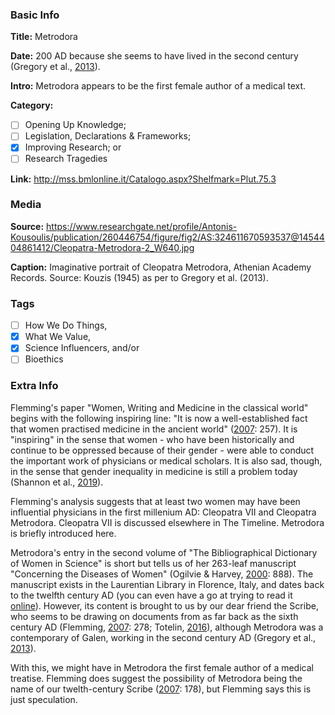 ### Basic Info

**Title:**
Metrodora

**Date:**
200 AD because she seems to have lived in the second century (Gregory et al., [2013](https://doi.org/10.1177/1553350613485304)).

**Intro:**
Metrodora appears to be the first female author of a medical text.

**Category:** 

- [ ] Opening Up Knowledge;
- [ ] Legislation, Declarations & Frameworks;
- [x] Improving Research; or
- [ ] Research Tragedies

**Link:**
http://mss.bmlonline.it/Catalogo.aspx?Shelfmark=Plut.75.3

### Media

**Source:** 
https://www.researchgate.net/profile/Antonis-Kousoulis/publication/260446754/figure/fig2/AS:324611670593537@1454404861412/Cleopatra-Metrodora-2_W640.jpg

**Caption:** 
Imaginative portrait of Cleopatra Metrodora, Athenian Academy Records. Source: Kouzis (1945) as per to Gregory et al. (2013).

### Tags

- [ ] How We Do Things, 
- [x] What We Value, 
- [x] Science Influencers, and/or 
- [ ] Bioethics

### Extra Info

Flemming's paper "Women, Writing and Medicine in the classical world" begins with the following inspiring line: "It is now a well-established fact that women practised medicine in the ancient world" ([2007]( https://doi.org/10.1017/S0009838807000225): 257). It is "inspiring" in the sense that women - who have been historically and continue to be oppressed because of their gender - were able to conduct the important work of physicians or medical scholars. It is also sad, though, in the sense that gender inequality in medicine is still a problem today (Shannon et al., [2019](https://doi.org/10.1016/S0140-6736(18)33135-0)).

Flemming's analysis suggests that at least two women may have been influential physicians in the first millenium AD: Cleopatra VII and Cleopatra Metrodora. Cleopatra VII is discussed elsewhere in The Timeline. Metrodora is briefly introduced here.

Metrodora's entry in the second volume of "The Bibliographical Dictionary of Women in Science" is short but tells us of her 263-leaf manuscript "Concerning the Diseases of Women" (Ogilvie & Harvey, [2000](https://www.si.edu/object/siris_sil_633492): 888). The manuscript exists in the Laurentian Library in Florence, Italy, and dates back to the twelfth century AD (you can even have a go at trying to read it [online](http://mss.bmlonline.it/Catalogo.aspx?Shelfmark=Plut.75.3)). However, its content is brought to us by our dear friend the Scribe, who seems to be drawing on documents from as far back as the sixth century AD (Flemming, [2007]( https://doi.org/10.1017/S0009838807000225): 278; Totelin, [2016](https://doi.org/10.1093/oxfordhb/9780199935390.013.94)), although Metrodora was a contemporary of Galen, working in the second century AD (Gregory et al., [2013](https://doi.org/10.1177/1553350613485304)).

With this, we might have in Metrodora the first female author of a medical treatise. Flemming does suggest the possibility of Metrodora being the name of our twelth-century Scribe ([2007]( https://doi.org/10.1017/S0009838807000225): 178), but Flemming says this is just speculation.
